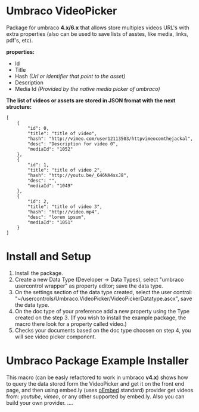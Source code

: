 Umbraco VideoPicker
=======
Package for umbraco **4.x/6.x** that allows store multiples videos URL's with extra properties (also can be used to save lists of asstes, like media, links, pdf's, etc).

**properties:**

*   Id 
*   Title
*   Hash    *(Url or identifier that point to the asset)*
*   Description
*   Media Id *(Provided by the native media picker of umbraco)*

**The list of videos or assets are stored in JSON fromat with the next structure:**

```
[
    {
        "id": 0,
        "title": "title of video",
        "hash": "http://vimeo.com/user12113503/httpvimeocomthejackal",
        "desc": "Description for video 0",
        "mediaId": "1052"
    },
    {
        "id": 1,
        "title": "title of video 2",
        "hash": "http://youtu.be/_646NA4sxJ8",
        "desc": "",
        "mediaId": "1049"
    },
    {
        "id": 2,
        "title": "title of video 3",
        "hash": "http://video.mp4",
        "desc": "lorem ipsum",
        "mediaId": "1051"
    }
]
```
Install and Setup
=======

1. Install the package.
2. Create a new Data Type (Developer -> Data Types), select "umbraco usercontrol wrapper" as property editor; save the data type.
3. On the settings section of the data type created, select the user control: "~/usercontrols/Umbraco.VideoPicker/VideoPickerDatatype.ascx", save the data type.
4. On the doc type of your preference add a new property using the Type created on the step 3. (If you wish to install the example package, the macro there look for a property called video.)
5. Checks your documents based on the doc type choosen on step 4, you will see video picker component.


Umbraco Package Example Installer
=======

This macro (can be easly refactored to work in umbraco **v4.x**) shows how to query the data stored form the VideoPicker and get it on the front end page, and then using embed.ly (uses [oEmbed](http://oembed.com/) standard) provider get videos from: *youtube*, *vimeo*, or any other supported by embed.ly.
Also you can build your own provider.
....